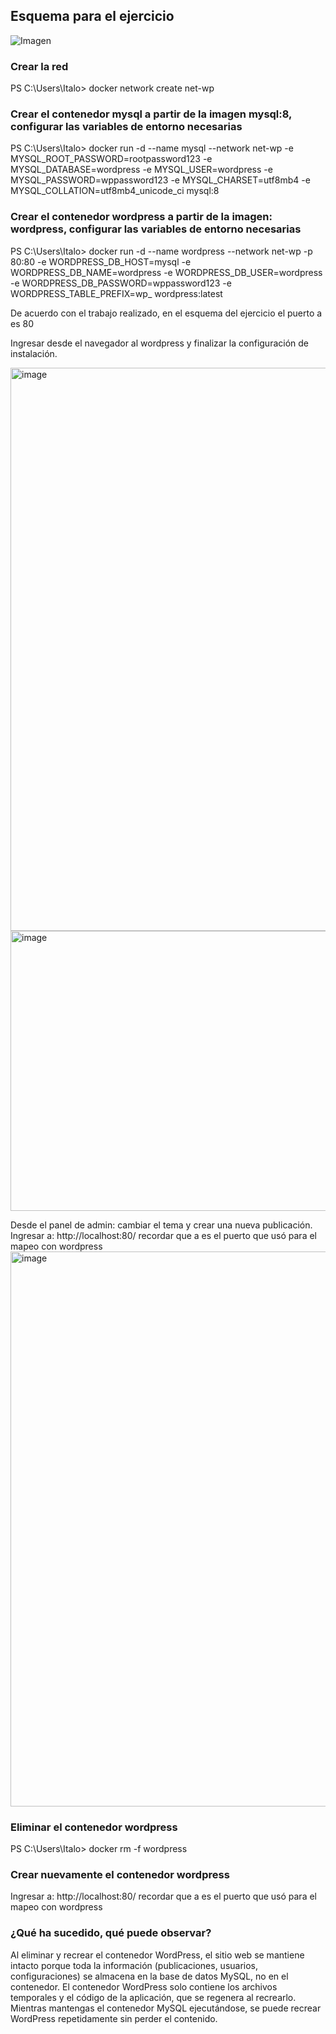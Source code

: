 ## Esquema para el ejercicio
![Imagen](esquema-4-ejercicio.PNG)

### Crear la red
PS C:\Users\Italo> docker network create net-wp

### Crear el contenedor mysql a partir de la imagen mysql:8, configurar las variables de entorno necesarias
PS C:\Users\Italo> docker run -d --name mysql --network net-wp -e MYSQL_ROOT_PASSWORD=rootpassword123 -e MYSQL_DATABASE=wordpress -e MYSQL_USER=wordpress -e MYSQL_PASSWORD=wppassword123 -e MYSQL_CHARSET=utf8mb4 -e MYSQL_COLLATION=utf8mb4_unicode_ci mysql:8

### Crear el contenedor wordpress a partir de la imagen: wordpress, configurar las variables de entorno necesarias
PS C:\Users\Italo> docker run -d --name wordpress --network net-wp -p 80:80 -e WORDPRESS_DB_HOST=mysql -e WORDPRESS_DB_NAME=wordpress -e WORDPRESS_DB_USER=wordpress -e WORDPRESS_DB_PASSWORD=wppassword123 -e WORDPRESS_TABLE_PREFIX=wp_ wordpress:latest

De acuerdo con el trabajo realizado, en el esquema del ejercicio el puerto a es 80

Ingresar desde el navegador al wordpress y finalizar la configuración de instalación.

<img width="784" height="901" alt="image" src="https://github.com/user-attachments/assets/d463e93b-c645-4593-921e-36787342e958" />
<img width="805" height="448" alt="image" src="https://github.com/user-attachments/assets/b30c3133-1217-4f58-9ddc-46e476e5676d" />



Desde el panel de admin: cambiar el tema y crear una nueva publicación.
Ingresar a: http://localhost:80/ 
recordar que a es el puerto que usó para el mapeo con wordpress
<img width="1863" height="888" alt="image" src="https://github.com/user-attachments/assets/400b2a22-f51a-4261-9e89-869cdb195791" />


### Eliminar el contenedor wordpress
PS C:\Users\Italo> docker rm -f wordpress

### Crear nuevamente el contenedor wordpress
Ingresar a: http://localhost:80/ 
recordar que a es el puerto que usó para el mapeo con wordpress

### ¿Qué ha sucedido, qué puede observar?
Al eliminar y recrear el contenedor WordPress, el sitio web se mantiene intacto porque toda la información (publicaciones, usuarios, configuraciones) se almacena en la base de datos MySQL, no en el contenedor. El contenedor WordPress solo contiene los archivos temporales y el código de la aplicación, que se regenera al recrearlo. Mientras mantengas el contenedor MySQL ejecutándose, se puede recrear WordPress repetidamente sin perder el contenido.


